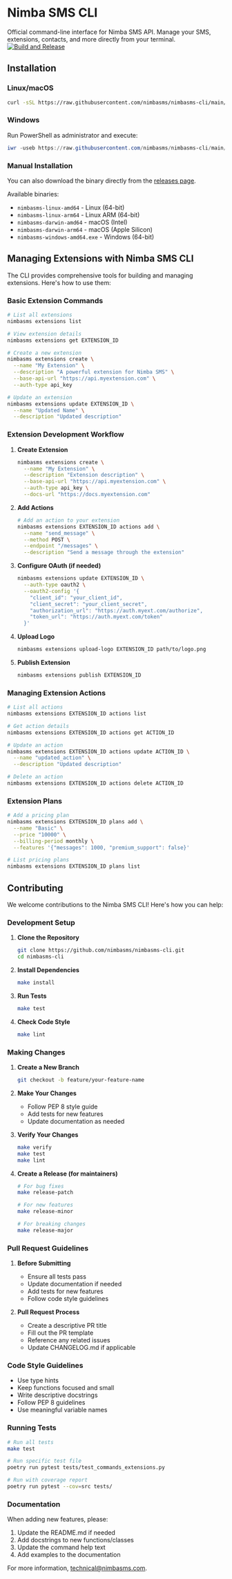 # Nimba SMS CLI

Official command-line interface for Nimba SMS API. Manage your SMS, extensions, contacts, and more directly from your terminal.
[![Build and Release](https://github.com/nimbasms/nimbasms-cli/actions/workflows/release.yml/badge.svg)](https://github.com/nimbasms/nimbasms-cli/actions/workflows/release.yml)

## Installation

### Linux/macOS
```bash
curl -sSL https://raw.githubusercontent.com/nimbasms/nimbasms-cli/main/scripts/install.sh | bash
```

### Windows
Run PowerShell as administrator and execute:
```powershell
iwr -useb https://raw.githubusercontent.com/nimbasms/nimbasms-cli/main/scripts/install.ps1 | iex
```

### Manual Installation
You can also download the binary directly from the [releases page](https://github.com/nimbasms/nimbasms-cli/releases/latest).

Available binaries:
- `nimbasms-linux-amd64` - Linux (64-bit)
- `nimbasms-linux-arm64` - Linux ARM (64-bit)
- `nimbasms-darwin-amd64` - macOS (Intel)
- `nimbasms-darwin-arm64` - macOS (Apple Silicon)
- `nimbasms-windows-amd64.exe` - Windows (64-bit)

## Managing Extensions with Nimba SMS CLI

The CLI provides comprehensive tools for building and managing extensions. Here's how to use them:

### Basic Extension Commands

```bash
# List all extensions
nimbasms extensions list

# View extension details
nimbasms extensions get EXTENSION_ID

# Create a new extension
nimbasms extensions create \
  --name "My Extension" \
  --description "A powerful extension for Nimba SMS" \
  --base-api-url "https://api.myextension.com" \
  --auth-type api_key

# Update an extension
nimbasms extensions update EXTENSION_ID \
  --name "Updated Name" \
  --description "Updated description"
```

### Extension Development Workflow

1. **Create Extension**
   ```bash
   nimbasms extensions create \
     --name "My Extension" \
     --description "Extension description" \
     --base-api-url "https://api.myextension.com" \
     --auth-type api_key \
     --docs-url "https://docs.myextension.com"
   ```

2. **Add Actions**
   ```bash
   # Add an action to your extension
   nimbasms extensions EXTENSION_ID actions add \
     --name "send_message" \
     --method POST \
     --endpoint "/messages" \
     --description "Send a message through the extension"
   ```

3. **Configure OAuth (if needed)**
   ```bash
   nimbasms extensions update EXTENSION_ID \
     --auth-type oauth2 \
     --oauth2-config '{
       "client_id": "your_client_id",
       "client_secret": "your_client_secret",
       "authorization_url": "https://auth.myext.com/authorize",
       "token_url": "https://auth.myext.com/token"
     }'
   ```

4. **Upload Logo**
   ```bash
   nimbasms extensions upload-logo EXTENSION_ID path/to/logo.png
   ```

5. **Publish Extension**
   ```bash
   nimbasms extensions publish EXTENSION_ID
   ```

### Managing Extension Actions

```bash
# List all actions
nimbasms extensions EXTENSION_ID actions list

# Get action details
nimbasms extensions EXTENSION_ID actions get ACTION_ID

# Update an action
nimbasms extensions EXTENSION_ID actions update ACTION_ID \
  --name "updated_action" \
  --description "Updated description"

# Delete an action
nimbasms extensions EXTENSION_ID actions delete ACTION_ID
```

### Extension Plans

```bash
# Add a pricing plan
nimbasms extensions EXTENSION_ID plans add \
  --name "Basic" \
  --price "10000" \
  --billing-period monthly \
  --features '{"messages": 1000, "premium_support": false}'

# List pricing plans
nimbasms extensions EXTENSION_ID plans list
```

## Contributing

We welcome contributions to the Nimba SMS CLI! Here's how you can help:

### Development Setup

1. **Clone the Repository**
   ```bash
   git clone https://github.com/nimbasms/nimbasms-cli.git
   cd nimbasms-cli
   ```

2. **Install Dependencies**
   ```bash
   make install
   ```

3. **Run Tests**
   ```bash
   make test
   ```

4. **Check Code Style**
   ```bash
   make lint
   ```

### Making Changes

1. **Create a New Branch**
   ```bash
   git checkout -b feature/your-feature-name
   ```

2. **Make Your Changes**
   - Follow PEP 8 style guide
   - Add tests for new features
   - Update documentation as needed

3. **Verify Your Changes**
   ```bash
   make verify
   make test
   make lint
   ```

4. **Create a Release (for maintainers)**
   ```bash
   # For bug fixes
   make release-patch

   # For new features
   make release-minor

   # For breaking changes
   make release-major
   ```

### Pull Request Guidelines

1. **Before Submitting**
   - Ensure all tests pass
   - Update documentation if needed
   - Add tests for new features
   - Follow code style guidelines

2. **Pull Request Process**
   - Create a descriptive PR title
   - Fill out the PR template
   - Reference any related issues
   - Update CHANGELOG.md if applicable

### Code Style Guidelines

- Use type hints
- Keep functions focused and small
- Write descriptive docstrings
- Follow PEP 8 guidelines
- Use meaningful variable names

### Running Tests

```bash
# Run all tests
make test

# Run specific test file
poetry run pytest tests/test_commands_extensions.py

# Run with coverage report
poetry run pytest --cov=src tests/
```

### Documentation

When adding new features, please:
1. Update the README.md if needed
2. Add docstrings to new functions/classes
3. Update the command help text
4. Add examples to the documentation

For more information, technical@nimbasms.com.